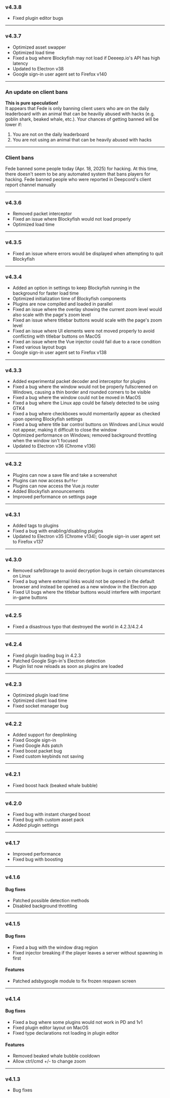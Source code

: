 ### v4.3.8

- Fixed plugin editor bugs

---

### v4.3.7

- Optimized asset swapper
- Optimized load time
- Fixed a bug where Blockyfish may not load if Deeeep.io's API has high latency
- Updated to Electron v38
- Google sign-in user agent set to Firefox v140

---

### An update on client bans

**This is pure speculation!**  
It appears that Fede is only banning client users who are on the daily leaderboard with an animal that can be heaviliy abused with hacks (e.g. goblin shark, beaked whale, etc.). Your chances of getting banned will be lower if:

1. You are not on the daily leaderboard
2. You are not using an animal that can be heavily abused with hacks

---

### Client bans

Fede banned some people today (Apr. 18, 2025) for hacking. At this time, there doesn't seem to be any automated system that bans players for hacking. Fede banned people who were reported in Deepcord's client report channel manually

---

### v4.3.6

- Removed packet interceptor
- Fixed an issue where Blockyfish would not load properly
- Optimized load time

---

### v4.3.5

- Fixed an issue where errors would be displayed when attempting to quit Blockyfish

---

### v4.3.4

- Added an option in settings to keep Blockyfish running in the background for faster load time
- Optimized initialization time of Blockyfish components
- Plugins are now compiled and loaded in parallel
- Fixed an issue where the overlay showing the current zoom level would also scale with the page's zoom level
- Fixed an issue where titlebar buttons would scale with the page's zoom level
- Fixed an issue where UI elements were not moved properly to avoid conflicting with titlebar buttons on MacOS
- Fixed an issue where the Vue injector could fail due to a race condition
- Fixed various layout bugs
- Google sign-in user agent set to Firefox v138

---

### v4.3.3

- Added experimental packet decoder and interceptor for plugins
- Fixed a bug where the window would not be properly fullscreened on Windows, causing a thin border and rounded corners to be visible
- Fixed a bug where the window could not be moved in MacOS
- Fixed a bug where the Linux app could be falsely detected to be using GTK4
- Fixed a bug where checkboxes would momentarily appear as checked upon opening Blockyfish settings
- Fixed a bug where title bar control buttons on Windows and Linux would not appear, making it difficult to close the window
- Optimized performance on Windows; removed background throttling when the window isn't focused
- Updated to Electron v36 (Chrome v136)

---

### v4.3.2

- Plugins can now a save file and take a screenshot
- Plugins can now access `Buffer`
- Plugins can now access the Vue.js router
- Added Blockyfish announcements
- Improved performance on settings page

---

### v4.3.1

- Added tags to plugins
- Fixed a bug with enabling/disabling plugins
- Updated to Electron v35 (Chrome v134); Google sign-in user agent set to Firefox v137

---

### v4.3.0

- Removed safeStorage to avoid decryption bugs in certain circumstances on Linux
- Fixed a bug where external links would not be opened in the default browser and instead be opened as a new window in the Electron app
- Fixed UI bugs where the titlebar buttons would interfere with important in-game buttons

---

### v4.2.5

- Fixed a disastrous typo that destroyed the world in 4.2.3/4.2.4

---

### v4.2.4

- Fixed plugin loading bug in 4.2.3
- Patched Google Sign-in's Electron detection
- Plugin list now reloads as soon as plugins are loaded

---

### v4.2.3

- Optimized plugin load time
- Optimized client load time
- Fixed socket manager bug

---

### v4.2.2

- Added support for deeplinking
- Fixed Google sign-in
- Fixed Google Ads patch
- Fixed boost packet bug
- Fixed custom keybinds not saving

---

### v4.2.1

- Fixed boost hack (beaked whale bubble)

---

### v4.2.0

- Fixed bug with instant charged boost
- Fixed bug with custom asset pack
- Added plugin settings

---

### v4.1.7

- Improved performance
- Fixed bug with boosting

---

### v4.1.6

#### Bug fixes

- Patched possible detection methods
- Disabled background throttling

---

### v4.1.5

#### Bug fixes

- Fixed a bug with the window drag region
- Fixed injector breaking if the player leaves a server without spawning in first

#### Features

- Patched adsbygoogle module to fix frozen respawn screen

---

### v4.1.4

#### Bug fixes

- Fixed a bug where some plugins would not work in PD and 1v1
- Fixed plugin editor layout on MacOS
- Fixed type declarations not loading in plugin editor

#### Features

- Removed beaked whale bubble cooldown
- Allow ctrl/cmd +/- to change zoom

---

### v4.1.3

- Bug fixes
